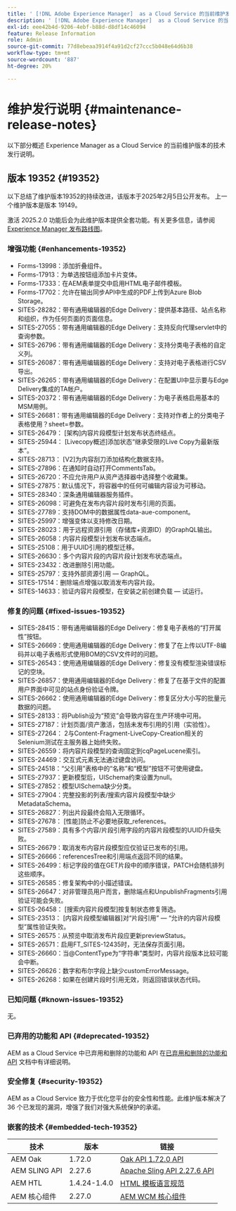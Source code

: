 ```yaml
---
title: ' [!DNL Adobe Experience Manager]  as a Cloud Service 的当前维护发行说明。'
description: ' [!DNL Adobe Experience Manager]  as a Cloud Service 的当前维护发行说明。'
exl-id: eee42b4d-9206-4ebf-b88d-d8df14c46094
feature: Release Information
role: Admin
source-git-commit: 77d8ebeaa3914f4a91d2cf27ccc5b048e64d6b38
workflow-type: tm+mt
source-wordcount: '887'
ht-degree: 20%

---
```



# 维护发行说明 {#maintenance-release-notes}

以下部分概述 Experience Manager as a Cloud Service 的当前维护版本的技术发行说明。

## 版本 19352 {#19352}

以下总结了维护版本19352的持续改进，该版本于2025年2月5日公开发布。 上一个维护版本是版本 19149。

激活 2025.2.0 功能后会为此维护版本提供全套功能。有关更多信息，请参阅[ Experience Manager 发布路线图](https://experienceleague.adobe.com/zh-hans/docs/experience-manager-release-information/aem-release-updates/update-releases-roadmap)。

### 增强功能 {#enhancements-19352}

* Forms-13998：添加折叠组件。
* Forms-17913：为单选按钮组添加卡片变体。
* Forms-17333：在AEM表单提交中启用HTML电子邮件模板。
* Forms-17702：允许在输出同步API中生成的PDF上传到Azure Blob Storage。
* SITES-28282：带有通用编辑器的Edge Delivery：提供基本路径、站点名称和组织，作为任何页面的页面信息。
* SITES-27055：带有通用编辑器的Edge Delivery：支持反向代理servlet中的查询参数。
* SITES-26796：带有通用编辑器的Edge Delivery：支持分类电子表格的自定义列。
* SITES-26087：带有通用编辑器的Edge Delivery：支持对电子表格进行CSV导出。
* SITES-26265：带有通用编辑器的Edge Delivery：在配置UI中显示要与Edge Delivery集成的TA帐户。
* SITES-20372：带有通用编辑器的Edge Delivery：为电子表格启用基本的MSM用例。
* SITES-26681：带有通用编辑器的Edge Delivery：支持对作者上的分类电子表格使用？sheet=参数。
* SITES-26479： [架构]内容片段模型计划发布状态终结点。
* SITES-25944： [Livecopy概述]添加状态“继承受限的Live Copy为最新版本”。
* SITES-28713： [V2]为内容刮刀添加结构化数据支持。
* SITES-27896：在通知时自动打开CommentsTab。
* SITES-26720：不应允许用户从资产选择器中选择整个收藏集。
* SITES-27875：默认情况下，将容器中的任何可编辑内容设为可移动。
* SITES-28340：深条通用编辑器服务插件。
* SITES-26098：可避免在发布内容片段时发布引用的页面。
* SITES-27789：支持DOM中的数据属性data-aue-component。
* SITES-25997：增强变体以支持修改日期。
* SITES-28023：用于远程资源引用（存储库+资源ID）的GraphQL输出。
* SITES-26058：内容片段模型计划发布状态端点。
* SITES-25108：用于UUID引用的模型迁移。
* SITES-26630：多个内容片段的内容片段计划发布状态端点。
* SITES-23432：改进删除引用功能。
* SITES-25797：支持外部资源引用 — GraphQL。
* SITES-17514：删除端点增强以取消发布内容片段。
* SITES-14633：验证内容片段模型，在安装之前创建负载 — 试运行。

### 修复的问题 {#fixed-issues-19352}

* SITES-28415：带有通用编辑器的Edge Delivery：修复电子表格的“打开属性”按钮。
* SITES-26669：使用通用编辑器的Edge Delivery：修复了在上传以UTF-8编码并以电子表格形式使用BOM的CSV文件时的问题。
* SITES-26543：使用通用编辑器的Edge Delivery：修复没有模型渲染错误标记的空块。
* SITES-26857：使用通用编辑器的Edge Delivery：修复了在基于文件的配置用户界面中可见的站点身份验证令牌。
* SITES-26662：使用通用编辑器的Edge Delivery：修复区分大小写的批量元数据的问题。
* SITES-28133：将Publish设为“预览”会导致内容在生产环境中可用。
* SITES-27187：计划页面/资产激活，包括未发布引用的引用（实验性）。
* SITES-27264： 2与Content-Fragment-LiveCopy-Creation相关的Selenium测试在主服务器上始终失败。
* SITES-26559：将内容片段模型的查询固定到cqPageLucene索引。
* SITES-24469：交互式元素无法通过键盘访问。
* SITES-24518：“父引用”表格中的“名称”和“模型”按钮不可使用键盘。
* SITES-27937：更新模型后，UISchema约束设置为null。
* SITES-27852：模型UISchema缺少分类。
* SITES-27904：完整投影的列表/搜索内容片段模型中缺少MetadataSchema。
* SITES-26827：列出片段最终会陷入无限循环。
* SITES-27678： [性能]防止不必要地获取_references。
* SITES-27589：具有多个内容/片段引用字段的内容片段模型的UUID升级失败。
* SITES-26679：取消发布内容片段模型应仅验证已发布的引用。
* SITES-26666：referencesTree和引用端点返回不同的结果。
* SITES-26499：标记字段的值在GET片段中的顺序错误，PATCH会随机排列这些顺序。
* SITES-26585：修复架构中的小描述错误。
* SITES-26647：对非管理员用户而言，删除端点和UnpublishFragments引用验证可能会失败。
* SITES-26458： [搜索内容片段模型]按复制状态修复筛选。
* SITES-23513： [内容片段模型编辑器]对“片段引用” — “允许的内容片段模型”属性验证失败。
* SITES-26575：从预览中取消发布片段应更新previewStatus。
* SITES-26571：启用FT_SITES-12435时，无法保存页面引用。
* SITES-26660：当@ContentType为“字符串”类型时，内容片段版本比较可能会中断。
* SITES-26626：数字和布尔字段上缺少customErrorMessage。
* SITES-26268：如果在创建片段时引用无效，则返回错误状态代码。

### 已知问题 {#known-issues-19352}

无。

### 已弃用的功能和 API {#deprecated-19352}

AEM as a Cloud Service 中已弃用和删除的功能和 API 在[已弃用和删除的功能和 API](/help/release-notes/deprecated-removed-features.md) 文档中有详细说明。

### 安全修复 {#security-19352}

AEM as a Cloud Service 致力于优化您平台的安全性和性能。此维护版本解决了 36 个已发现的漏洞，增强了我们对强大系统保护的承诺。

### 嵌套的技术 {#embedded-tech-19352}

| 技术 | 版本 | 链接 |
|---|---|---|
| AEM Oak | 1.72.0 | [Oak API 1.72.0 API](https://www.javadoc.io/doc/org.apache.jackrabbit/oak-api/1.72.0/index.html) |
| AEM SLING API | 2.27.6 | [Apache Sling API 2.27.6 API](https://www.javadoc.io/doc/org.apache.sling/org.apache.sling.api/latest/index.html) |
| AEM HTL | 1.4.24-1.4.0 | [HTML 模板语言规范](https://github.com/adobe/htl-spec) |
| AEM 核心组件 | 2.27.0 | [AEM WCM 核心组件](https://github.com/adobe/aem-core-wcm-components) |
